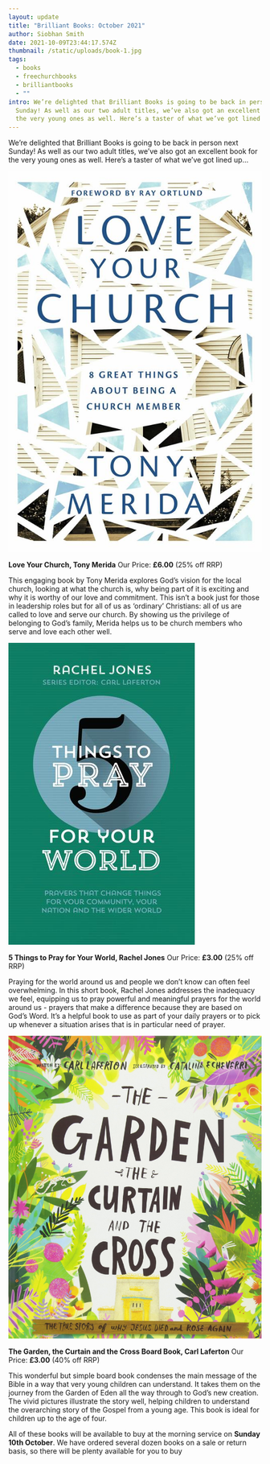 ```yaml
---
layout: update
title: "Brilliant Books: October 2021"
author: Siobhan Smith
date: 2021-10-09T23:44:17.574Z
thumbnail: /static/uploads/book-1.jpg
tags:
  - books
  - freechurchbooks
  - brilliantbooks
  - ""
intro: We’re delighted that Brilliant Books is going to be back in person next
  Sunday! As well as our two adult titles, we’ve also got an excellent book for
  the very young ones as well. Here’s a taster of what we’ve got lined up...
---
```

We’re delighted that Brilliant Books is going to be back in person next Sunday! As well as our two adult titles, we’ve also got an excellent book for the very young ones as well. Here’s a taster of what we’ve got lined up...

![](/static/uploads/love-your-church.jpg)

**Love Your Church, Tony Merida**
Our Price: **£6.00** (25% off RRP)

This engaging book by Tony Merida explores God’s vision for the local church, looking at what the church is, why being part of it is exciting and why it is worthy of our love and commitment. This isn’t a book just for those in leadership roles but for all of us as ‘ordinary’ Christians: all of us are called to love and serve our church. By showing us the privilege of belonging to God’s family, Merida helps us to be church members who serve and love each other well.



![](/static/uploads/5-things-to-pray.jpg)

**5 Things to Pray for Your World, Rachel Jones**
Our Price: **£3.00** (25% off RRP)

Praying for the world around us and people we don’t know can often feel overwhelming. In this short book, Rachel Jones addresses the inadequacy we feel, equipping us to pray powerful and meaningful prayers for the world around us - prayers that make a difference because they are based on God’s Word. It’s a helpful book to use as part of your daily prayers or to pick up whenever a situation arises that is in particular need of prayer.



![](/static/uploads/the-garden-the-curtain.jpg)

**The Garden, the Curtain and the Cross Board Book, Carl Laferton**
Our Price: **£3.00** (40% off RRP)

This wonderful but simple board book condenses the main message of the Bible in a way that very young children can understand. It takes them on the journey from the Garden of Eden all the way through to God’s new creation. The vivid pictures illustrate the story well, helping children to understand the overarching story of the Gospel from a young age. This book is ideal for children up to the age of four.

All of these books will be available to buy at the morning service on **Sunday 10th October**. We have ordered several dozen books on a sale or return basis, so there will be plenty available for you to buy
